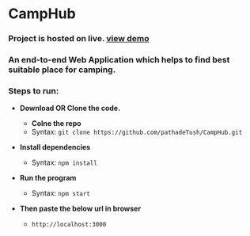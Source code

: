 # CampHub

### Project is hosted on live. [view demo](https://camphub21.herokuapp.com)
### An end-to-end Web Application which helps to find best suitable place for camping. 

### Steps to run:

- **Download OR Clone the code.**
  - **Colne the repo**
  - Syntax: `git clone https://github.com/pathadeTush/CampHub.git`

- **Install dependencies**
  - Syntax: `npm install`

- **Run the program**
  - Syntax: `npm start`
  
- **Then paste the below url in browser**
  - `http://localhost:3000`
